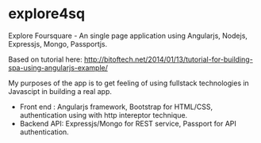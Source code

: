 explore4sq
==========

Explore Foursquare - An single page application using Angularjs, Nodejs, Expressjs, Mongo, Passportjs.

Based on tutorial here: http://bitoftech.net/2014/01/13/tutorial-for-building-spa-using-angularjs-example/

My purposes of the app is to get feeling of using fullstack technologies in Javascipt in building a real app. 
  - Front end : Angularjs framework, Bootstrap for HTML/CSS, authentication using with http intereptor technique.
  - Backend API: Expressjs/Mongo for REST service, Passport for API authentication.
